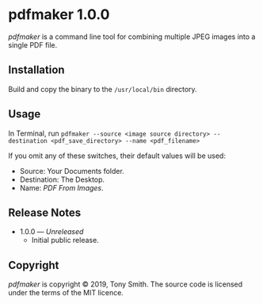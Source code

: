 # pdfmaker 1.0.0 #

*pdfmaker* is a command line tool for combining multiple JPEG images into a single PDF file.

## Installation ##

Build and copy the binary to the `/usr/local/bin` directory.

## Usage ##

In Terminal, run `pdfmaker --source <image source directory> --destination <pdf_save_directory> --name <pdf_filename>`

If you omit any of these switches, their default values will be used:

- Source: Your Documents folder.
- Destination: The Desktop.
- Name: *PDF From Images*.

## Release Notes ##

- 1.0.0 &mdash; *Unreleased*
    - Initial public release.

## Copyright ##

*pdfmaker* is copyright &copy; 2019, Tony Smith. The source code is licensed under the terms of the MIT licence.
